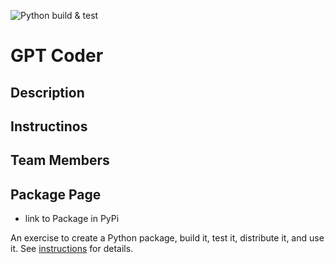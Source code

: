 ![Python build & test](https://github.com/software-students-spring2024/3-python-package-exercise-team0-3/actions/workflows/build.yaml/badge.svg)

# GPT Coder

## Description 

## Instructinos

## Team Members

## Package Page
- link to Package in PyPi

An exercise to create a Python package, build it, test it, distribute it, and use it. See [instructions](./instructions.md) for details.
